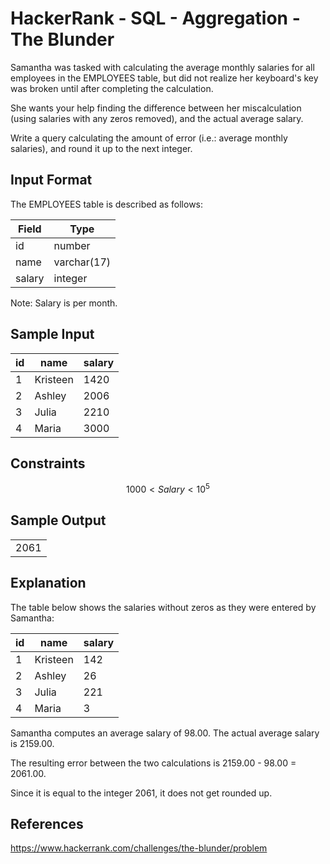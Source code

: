 # HackerRank - SQL - Aggregation - The Blunder

Samantha was tasked with calculating the average monthly salaries for all employees in the EMPLOYEES table,
but did not realize her keyboard's  key was broken until after completing the calculation. 

She wants your help finding the difference between her miscalculation (using salaries with any zeros removed), 
and the actual average salary.

Write a query calculating the amount of error (i.e.:  average monthly salaries), and round it up to the next integer.


## Input Format
The EMPLOYEES table is described as follows:

| Field  | Type        |
|--------|-------------|
| id     | number      |
| name   | varchar(17) |
| salary | integer     |

Note: Salary is per month.


## Sample Input
| id  | name     | salary |
|-----|----------|--------|
| 1   | Kristeen | 1420   |
| 2   | Ashley   | 2006   |
| 3   | Julia    | 2210   |
| 4   | Maria    | 3000   |


## Constraints
$$1000 < Salary < 10^5$$


## Sample Output
|      |
|------|
| 2061 |


## Explanation 
The table below shows the salaries without zeros as they were entered by Samantha:

| id  | name     | salary |
|-----|----------|--------|
| 1   | Kristeen | 142    |
| 2   | Ashley   | 26     |
| 3   | Julia    | 221    |
| 4   | Maria    | 3      |

Samantha computes an average salary of 98.00. 
The actual average salary is 2159.00.

The resulting error between the two calculations is 2159.00 - 98.00 = 2061.00. 

Since it is equal to the integer 2061, it does not get rounded up.


## References
https://www.hackerrank.com/challenges/the-blunder/problem